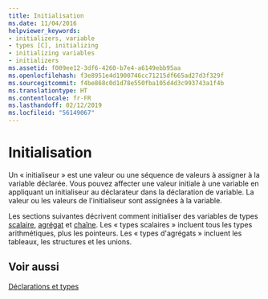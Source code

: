 ```yaml
---
title: Initialisation
ms.date: 11/04/2016
helpviewer_keywords:
- initializers, variable
- types [C], initializing
- initializing variables
- initializers
ms.assetid: f009ee12-3df6-4260-b7e4-a6149ebb95aa
ms.openlocfilehash: f3e8951e4d1900746cc71215df665ad27d3f329f
ms.sourcegitcommit: f4be868c0d1d78e550fba105d4d3c993743a1f4b
ms.translationtype: HT
ms.contentlocale: fr-FR
ms.lasthandoff: 02/12/2019
ms.locfileid: "56149067"
---
```

# <a name="initialization"></a>Initialisation

Un « initialiseur » est une valeur ou une séquence de valeurs à assigner à la variable déclarée. Vous pouvez affecter une valeur initiale à une variable en appliquant un initialiseur au déclarateur dans la déclaration de variable. La valeur ou les valeurs de l'initialiseur sont assignées à la variable.

Les sections suivantes décrivent comment initialiser des variables de types [scalaire](../c-language/initializing-scalar-types.md), [agrégat](../c-language/initializing-aggregate-types.md) et [chaîne](../c-language/initializing-strings.md). Les « types scalaires » incluent tous les types arithmétiques, plus les pointeurs. Les « types d'agrégats » incluent les tableaux, les structures et les unions.

## <a name="see-also"></a>Voir aussi

[Déclarations et types](../c-language/declarations-and-types.md)

